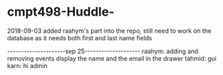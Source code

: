 # cmpt498-Huddle-

2018-09-03
added raahym's part into the repo, still need to work on the database as it needs both first and last name fields

---------------------sep 25--------------------
raahym:
adding and removing events
display the name and the email in the drawer
tahmid:
gui
karn: hi
admin